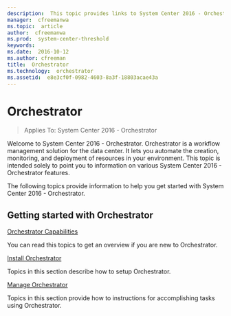 ```yaml
---
description:  This topic provides links to System Center 2016 - Orchestrator technical documentation.
manager:  cfreemanwa
ms.topic:  article
author:  cfreemanwa
ms.prod:  system-center-threshold
keywords:  
ms.date:  2016-10-12
ms.author: cfreeman
title:  Orchestrator
ms.technology:  orchestrator
ms.assetid:  e8e3cf0f-0982-4603-8a3f-18803acae43a
---
```


# Orchestrator

>Applies To: System Center 2016 - Orchestrator

Welcome to System Center 2016 - Orchestrator. Orchestrator is a workflow management solution for the data center. It lets you automate the creation, monitoring, and deployment of resources in your environment. This topic is intended solely to point you to information on various System Center 2016 - Orchestrator features.

The following topics provide information to help you get started with System Center 2016 - Orchestrator.

## Getting started with Orchestrator
[Orchestrator Capabilities](get-started/get-started-with-orchestrator.md)

You can  read this topics to get an overview if you are new to Orchestrator.

[Install Orchestrator](deploy/Install-Orchestrator.md)

Topics in this section describe how to setup Orchestrator.

[Manage Orchestrator](manage/administering-orchestrator.md)

Topics in this section provide how to instructions for accomplishing tasks using Orchestrator.
